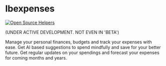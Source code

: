# Ibexpenses
[![Open Source Helpers](https://www.codetriage.com/mjawaids/ibexpenses/badges/users.svg)](https://www.codetriage.com/mjawaids/ibexpenses)

(UNDER ACTIVE DEVELOPMENT. NOT EVEN IN 'BETA')

Manage your personal finances, budgets and track your expenses with ease. Get AI based suggestions to spend mindfully and save for your better future. Get regular updates on your spendings and forecast your expenses for coming months and years.
